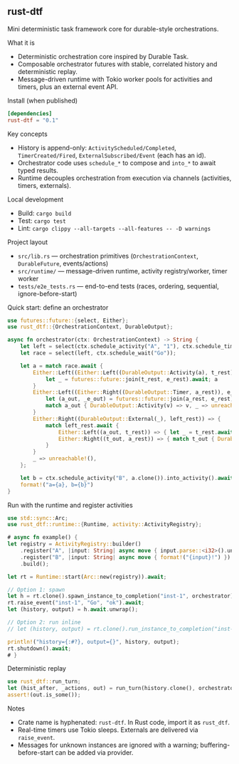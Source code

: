 ## rust-dtf

Mini deterministic task framework core for durable-style orchestrations.

What it is
- Deterministic orchestration core inspired by Durable Task.
- Composable orchestrator futures with stable, correlated history and deterministic replay.
- Message-driven runtime with Tokio worker pools for activities and timers, plus an external event API.

Install (when published)
```toml
[dependencies]
rust-dtf = "0.1"
```

Key concepts
- History is append-only: `ActivityScheduled/Completed`, `TimerCreated/Fired`, `ExternalSubscribed/Event` (each has an id).
- Orchestrator code uses `schedule_*` to compose and `into_*` to await typed results.
- Runtime decouples orchestration from execution via channels (activities, timers, externals).

Local development
- Build: `cargo build`
- Test: `cargo test`
- Lint: `cargo clippy --all-targets --all-features -- -D warnings`

Project layout
- `src/lib.rs` — orchestration primitives (`OrchestrationContext`, `DurableFuture`, events/actions)
- `src/runtime/` — message-driven runtime, activity registry/worker, timer worker
- `tests/e2e_tests.rs` — end-to-end tests (races, ordering, sequential, ignore-before-start)

Quick start: define an orchestrator
```rust
use futures::future::{select, Either};
use rust_dtf::{OrchestrationContext, DurableOutput};

async fn orchestrator(ctx: OrchestrationContext) -> String {
    let left = select(ctx.schedule_activity("A", "1"), ctx.schedule_timer(5));
    let race = select(left, ctx.schedule_wait("Go"));

    let a = match race.await {
        Either::Left((Either::Left((DurableOutput::Activity(a), t_rest)), e_rest)) => {
            let _ = futures::future::join(t_rest, e_rest).await; a
        }
        Either::Left((Either::Right((DurableOutput::Timer, a_rest)), e_rest)) => {
            let (a_out, _e_out) = futures::future::join(a_rest, e_rest).await;
            match a_out { DurableOutput::Activity(v) => v, _ => unreachable!() }
        }
        Either::Right((DurableOutput::External(_), left_rest)) => {
            match left_rest.await {
                Either::Left((a_out, t_rest)) => { let _ = t_rest.await; match a_out { DurableOutput::Activity(v) => v, _ => unreachable!() } }
                Either::Right((t_out, a_rest)) => { match t_out { DurableOutput::Timer => (), _ => unreachable!() }; match a_rest.await { DurableOutput::Activity(v) => v, _ => unreachable!() } }
            }
        }
        _ => unreachable!(),
    };

    let b = ctx.schedule_activity("B", a.clone()).into_activity().await;
    format!("a={a}, b={b}")
}
```

Run with the runtime and register activities
```rust
use std::sync::Arc;
use rust_dtf::runtime::{Runtime, activity::ActivityRegistry};

# async fn example() {
let registry = ActivityRegistry::builder()
    .register("A", |input: String| async move { input.parse::<i32>().unwrap_or(0).saturating_add(1).to_string() })
    .register("B", |input: String| async move { format!("{input}!") })
    .build();

let rt = Runtime::start(Arc::new(registry)).await;

// Option 1: spawn
let h = rt.clone().spawn_instance_to_completion("inst-1", orchestrator).await;
rt.raise_event("inst-1", "Go", "ok").await;
let (history, output) = h.await.unwrap();

// Option 2: run inline
// let (history, output) = rt.clone().run_instance_to_completion("inst-1", orchestrator).await;

println!("history={:#?}, output={}", history, output);
rt.shutdown().await;
# }
```

Deterministic replay
```rust
use rust_dtf::run_turn;
let (hist_after, _actions, out) = run_turn(history.clone(), orchestrator);
assert!(out.is_some());
```

Notes
- Crate name is hyphenated: `rust-dtf`. In Rust code, import it as `rust_dtf`.
- Real-time timers use Tokio sleeps. Externals are delivered via `raise_event`.
- Messages for unknown instances are ignored with a warning; buffering-before-start can be added via provider.
